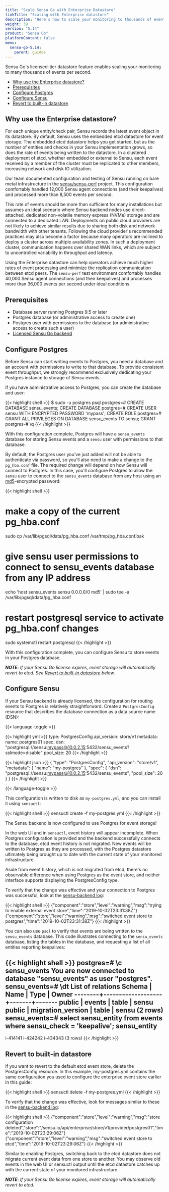 ```yaml
---
title: "Scale Sensu Go with Enterprise Datastore"
linkTitle: "Scaling with Enterprise datastore"
description: "Here’s how to scale your monitoring to thousands of events per second with Sensu."
weight: 39
version: "5.14"
product: "Sensu Go"
platformContent: false
menu:
  sensu-go-5.14:
    parent: guides
---
```


Sensu Go's licensed-tier datastore feature enables scaling your monitoring to many thousands of events per second.

- [Why use the Enterprise datastore?](#why-use-the-enterprise-datastore)
- [Prerequisites](#prerequisites)
- [Configure Postgres](#configure-postgres)
- [Configure Sensu](#configure-sensu)
- [Revert to built-in datastore](#revert-to-built-in-datastore)

## Why use the Enterprise datastore?

For each unique entity/check pair, Sensu records the latest event object in its datastore. By default, Sensu uses the embedded etcd datastore for event storage. The embedded etcd datastore helps you get started, but as the number of entities and checks in your Sensu implementation grows, so does the rate of events being written to the datastore. In a clustered deployment of etcd, whether embedded or external to Sensu, each event received by a member of the cluster must be replicated to other members, increasing network and disk IO utilization.

Our team documented configuration and testing of Sensu running on bare metal infrastructure in the [sensu/sensu-perf][1] project. This configuration comfortably handled 12,000 Sensu agent connections (and their keepalives) and processed more than 8,500 events per second.

This rate of events should be more than sufficient for many installations but assumes an ideal scenario where Sensu backend nodes use direct-attached, dedicated non-volatile memory express (NVMe) storage and are connected to a dedicated LAN. Deployments on public cloud providers are not likely to achieve similar results due to sharing both disk and network bandwidth with other tenants. Following the cloud provider's recommended practices may also become a factor because many operators are inclined to deploy a cluster across multiple availability zones. In such a deployment cluster, communication happens over shared WAN links, which are subject to uncontrolled variability in throughput and latency.

Using the Enterprise datastore can help operators achieve much higher rates of event processing and minimize the replication communication between etcd peers. The `sensu-perf` test environment comfortably handles 40,000 Sensu agent connections (and their keepalives) and processes more than 36,000 events per second under ideal conditions.

## Prerequisites

* Database server running Postgres 9.5 or later
* Postgres database (or administrative access to create one)
* Postgres user with permissions to the database (or administrative access to create such a user)
* [Licensed Sensu Go backend][3]

## Configure Postgres

Before Sensu can start writing events to Postgres, you need a database and an account with permissions to write to that database. To provide consistent event throughput, we strongly recommend exclusively dedicating your Postgres instance to storage of Sensu events.

If you have administrative access to Postgres, you can create the database and user:

{{< highlight shell >}}
$ sudo -u postgres psql
postgres=# CREATE DATABASE sensu_events;
CREATE DATABASE
postgres=# CREATE USER sensu WITH ENCRYPTED PASSWORD 'mypass';
CREATE ROLE
postgres=# GRANT ALL PRIVILEGES ON DATABASE sensu_events TO sensu;
GRANT
postgres-# \q
{{< /highlight >}}

With this configuration complete, Postgres will have a `sensu_events` database for storing Sensu events and a `sensu` user with permissions to that database.

By default, the Postgres user you've just added will not be able to authenticate via password, so you'll also need to make a change to the `pg_hba.conf` file. The required change will depend on how Sensu will connect to Postgres. In this case, you'll configure Postgres to allow the `sensu` user to connect to the `sensu_events` database from any host using an [md5][5]-encrypted password:

{{< highlight shell >}}
# make a copy of the current pg_hba.conf
sudo cp /var/lib/pgsql/data/pg_hba.conf /var/tmp/pg_hba.conf.bak
# give sensu user permissions to connect to sensu_events database from any IP address
echo 'host sensu_events sensu 0.0.0.0/0 md5' | sudo tee -a /var/lib/pgsql/data/pg_hba.conf
# restart postgresql service to activate pg_hba.conf changes
sudo systemctl restart postgresql
{{< /highlight >}}

With this configuration complete, you can configure Sensu to store events in your Postgres database.

_**NOTE**: If your Sensu Go license expires, event storage will automatically revert to etcd. See [Revert to built-in datastore][2] below._

## Configure Sensu

If your Sensu backend is already licensed, the configuration for routing events to Postgres is relatively straightforward. Create a `PostgresConfig` resource that describes the database connection as a data source name (DSN):

{{< language-toggle >}}

{{< highlight yml >}}
type: PostgresConfig
api_version: store/v1
metadata:
  name: postgres01
spec:
  dsn: "postgresql://sensu:mypass@10.0.2.15:5432/sensu_events?sslmode=disable"
  pool_size: 20
{{< /highlight >}}

{{< highlight json >}}
{
  "type": "PostgresConfig",
  "api_version": "store/v1",
  "metadata": {
    "name": "my-postgres"
  },
  "spec": {
    "dsn": "postgresql://sensu:mypass@10.0.2.15:5432/sensu_events",
    "pool_size": 20
  }
}
{{< /highlight >}}

{{< /language-toggle >}}


This configuration is written to disk as `my-postgres.yml`, and you can install it using `sensuctl`:

{{< highlight shell >}}
sensuctl create -f my-postgres.yml
{{< /highlight >}}

The Sensu backend is now configured to use Postgres for event storage!

In the web UI and in `sensuctl`, event history will appear incomplete. When Postgres configuration is provided and the backend successfully connects to the database, etcd event history is not migrated. New events will be written to Postgres as they are processed, with the Postgres datastore ultimately being brought up to date with the current state of your monitored infrastructure.

Aside from event history, which is not migrated from etcd, there's no observable difference when using Postgres as the event store, and neither interface supports displaying the PostgresConfig type.

To verify that the change was effective and your connection to Postgres was successful, look at the [sensu-backend log][4]:

{{< highlight shell >}}
{"component":"store","level":"warning","msg":"trying to enable external event store","time":"2019-10-02T23:31:38Z"}
{"component":"store","level":"warning","msg":"switched event store to postgres","time":"2019-10-02T23:31:38Z"}
{{< /highlight >}}

You can also use `psql` to verify that events are being written to the `sensu_events` database. This code illustrates connecting to the `sensu_events` database, listing the tables in the database, and requesting a list of all entities reporting keepalives:

{{< highlight shell >}}
postgres=# \c sensu_events
You are now connected to database "sensu_events" as user "postgres".
sensu_events=# \dt
             List of relations
 Schema |       Name        | Type  | Owner 
--------+-------------------+-------+-------
 public | events            | table | sensu
 public | migration_version | table | sensu
(2 rows)
sensu_events=# select sensu_entity from events where sensu_check = 'keepalive';
 sensu_entity 
--------------
 i-414141
 i-424242
 i-434343
(3 rows)
{{< /highlight >}}


## Revert to built-in datastore

If you want to revert to the default etcd event store, delete the PostgresConfig resource. In this example, my-postgres.yml contains the same configuration you used to configure the enterprise event store earlier in this guide:

{{< highlight shell >}}
sensuctl delete -f my-postgres.yml
{{< /highlight >}}

To verify that the change was effective, look for messages similar to these in the [sensu-backend log][4]:

{{< highlight shell >}}
{"component":"store","level":"warning","msg":"store configuration deleted","store":"/sensu.io/api/enterprise/store/v1/provider/postgres01","time":"2019-10-02T23:29:06Z"}
{"component":"store","level":"warning","msg":"switched event store to etcd","time":"2019-10-02T23:29:06Z"}
{{< /highlight >}}

Similar to enabling Postgres, switching back to the etcd datastore does not migrate current event data from one store to another. You may observe old events in the web UI or  sensuctl output until the etcd datastore catches up with the current state of your monitored infrastructure.

_**NOTE**: If your Sensu Go license expires, event storage will automatically revert to etcd._


[1]: https://github.com/sensu/sensu-perf
[2]: #revert-to-built-in-datastore
[3]: ../../getting-started/enterprise
[4]: ../../guides/troubleshooting/#log-file-locations
[5]: https://www.postgresql.org/docs/9.5/auth-methods.html#AUTH-PASSWORD
